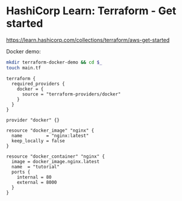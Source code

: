 # HashiCorp Learn: Terraform - Get started

https://learn.hashicorp.com/collections/terraform/aws-get-started

Docker demo:

```sh
mkdir terraform-docker-demo && cd $_
touch main.tf
```

```hcl
terraform {
  required_providers {
    docker = {
      source = "terraform-providers/docker"
    }
  }
}

provider "docker" {}

resource "docker_image" "nginx" {
  name         = "nginx:latest"
  keep_locally = false
}

resource "docker_container" "nginx" {
  image = docker_image.nginx.latest
  name  = "tutorial"
  ports {
    internal = 80
    external = 8000
  }
}

```
